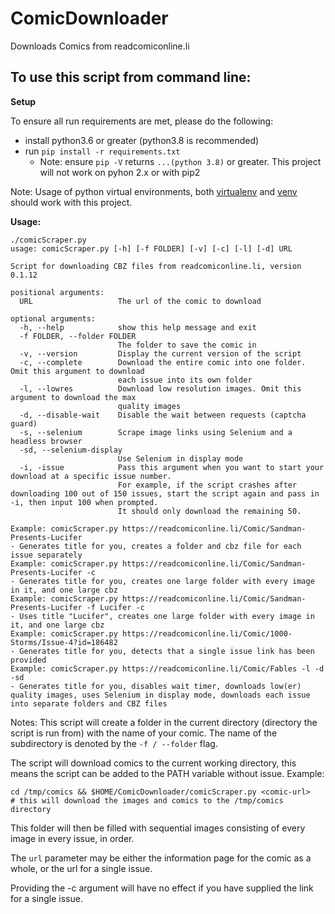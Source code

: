 # ComicDownloader

Downloads Comics from readcomiconline.li


## To use this script from command line:

**Setup**

To ensure all run requirements are met, please do the following:
 - install python3.6 or greater (python3.8 is recommended)
 - run `pip install -r requirements.txt`
   - Note: ensure `pip -V` returns `...(python 3.8)` or greater. This project will not work on pyhon 2.x or with pip2 

Note: Usage of python virtual environments, both [virtualenv](https://pypi.org/project/virtualenv/) and [venv](https://docs.python.org/3/library/venv.html) should work with this project.

**Usage:**

```shell
./comicScraper.py
usage: comicScraper.py [-h] [-f FOLDER] [-v] [-c] [-l] [-d] URL

Script for downloading CBZ files from readcomiconline.li, version 0.1.12

positional arguments:
  URL                   The url of the comic to download

optional arguments:
  -h, --help            show this help message and exit
  -f FOLDER, --folder FOLDER
                        The folder to save the comic in
  -v, --version         Display the current version of the script
  -c, --complete        Download the entire comic into one folder. Omit this argument to download
                        each issue into its own folder
  -l, --lowres          Download low resolution images. Omit this argument to download the max
                        quality images
  -d, --disable-wait    Disable the wait between requests (captcha guard)
  -s, --selenium        Scrape image links using Selenium and a headless browser
  -sd, --selenium-display
                        Use Selenium in display mode
  -i, -issue            Pass this argument when you want to start your download at a specific issue number.
                        For example, if the script crashes after downloading 100 out of 150 issues, start the script again and pass in -i, then input 100 when prompted.
                        It should only download the remaining 50.

Example: comicScraper.py https://readcomiconline.li/Comic/Sandman-Presents-Lucifer
- Generates title for you, creates a folder and cbz file for each issue separately
Example: comicScraper.py https://readcomiconline.li/Comic/Sandman-Presents-Lucifer -c
- Generates title for you, creates one large folder with every image in it, and one large cbz
Example: comicScraper.py https://readcomiconline.li/Comic/Sandman-Presents-Lucifer -f Lucifer -c
- Uses title "Lucifer", creates one large folder with every image in it, and one large cbz
Example: comicScraper.py https://readcomiconline.li/Comic/1000-Storms/Issue-4?id=186482
- Generates title for you, detects that a single issue link has been provided
Example: comicScraper.py https://readcomiconline.li/Comic/Fables -l -d -sd
- Generates title for you, disables wait timer, downloads low(er) quality images, uses Selenium in display mode, downloads each issue into separate folders and CBZ files
```

Notes:
This script will create a folder in the current directory (directory the script is run from) with the name of your comic. The name of the subdirectory is denoted by the `-f / --folder` flag.

The script will download comics to the current working directory, this means the script can be added to the PATH variable without issue.
Example:
```
cd /tmp/comics && $HOME/ComicDownloader/comicScraper.py <comic-url>
# this will download the images and comics to the /tmp/comics directory
```

This folder will then be filled with sequential images consisting of every image in every issue, in order.

The `url` parameter may be either the information page for the comic as a whole, or the url for a single issue.

Providing the -c argument will have no effect if you have supplied the link for a single issue.
